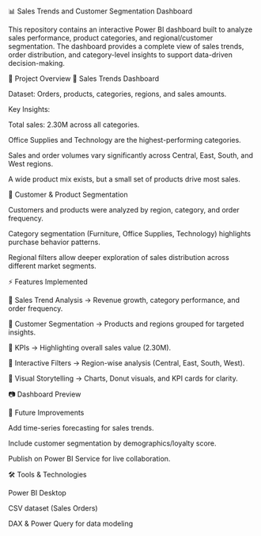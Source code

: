 📊 Sales Trends and Customer Segmentation Dashboard

This repository contains an interactive Power BI dashboard built to analyze sales performance, product categories, and regional/customer segmentation. The dashboard provides a complete view of sales trends, order distribution, and category-level insights to support data-driven decision-making.

📁 Project Overview
🔹 Sales Trends Dashboard

Dataset: Orders, products, categories, regions, and sales amounts.

Key Insights:

Total sales: 2.30M across all categories.

Office Supplies and Technology are the highest-performing categories.

Sales and order volumes vary significantly across Central, East, South, and West regions.

A wide product mix exists, but a small set of products drive most sales.

🔹 Customer & Product Segmentation

Customers and products were analyzed by region, category, and order frequency.

Category segmentation (Furniture, Office Supplies, Technology) highlights purchase behavior patterns.

Regional filters allow deeper exploration of sales distribution across different market segments.

⚡ Features Implemented

📌 Sales Trend Analysis → Revenue growth, category performance, and order frequency.

📌 Customer Segmentation → Products and regions grouped for targeted insights.

📌 KPIs → Highlighting overall sales value (2.30M).

📌 Interactive Filters → Region-wise analysis (Central, East, South, West).

📌 Visual Storytelling → Charts, Donut visuals, and KPI cards for clarity.

📷 Dashboard Preview

📌 Future Improvements

Add time-series forecasting for sales trends.

Include customer segmentation by demographics/loyalty score.

Publish on Power BI Service for live collaboration.

🛠️ Tools & Technologies

Power BI Desktop

CSV dataset (Sales Orders)

DAX & Power Query for data modeling
